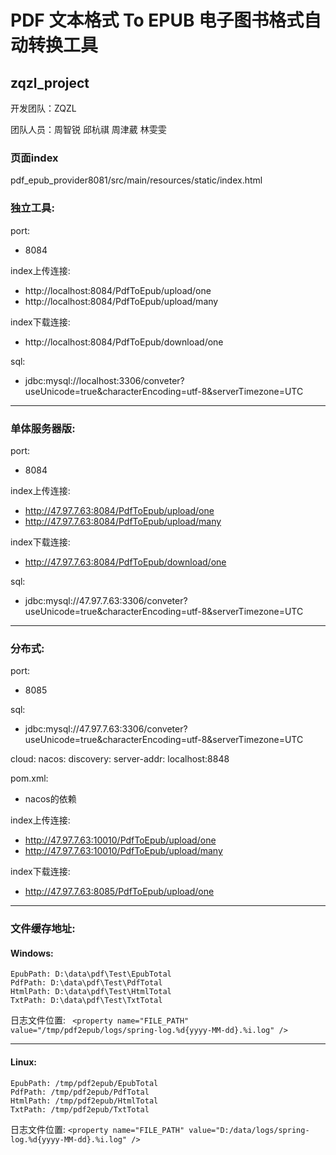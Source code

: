 # PDF 文本格式 To EPUB 电子图书格式自动转换工具
## zqzl_project

开发团队：ZQZL

团队人员：周智锐 邱杭祺 周津葳 林雯雯

### 页面index
pdf_epub_provider8081/src/main/resources/static/index.html

### 独立工具:
port:
- 8084

index上传连接: 
- http://localhost:8084/PdfToEpub/upload/one
- http://localhost:8084/PdfToEpub/upload/many
    
index下载连接:
- http://localhost:8084/PdfToEpub/download/one

sql: 
- jdbc:mysql://localhost:3306/conveter?useUnicode=true&characterEncoding=utf-8&serverTimezone=UTC

---
### 单体服务器版:
port:
- 8084

index上传连接:
- http://47.97.7.63:8084/PdfToEpub/upload/one
- http://47.97.7.63:8084/PdfToEpub/upload/many

index下载连接:
- http://47.97.7.63:8084/PdfToEpub/download/one

sql: 
- jdbc:mysql://47.97.7.63:3306/conveter?useUnicode=true&characterEncoding=utf-8&serverTimezone=UTC

---
### 分布式:
port:
- 8085

sql:
- jdbc:mysql://47.97.7.63:3306/conveter?useUnicode=true&characterEncoding=utf-8&serverTimezone=UTC

cloud:
  nacos:
    discovery:
      server-addr: localhost:8848

pom.xml:
- nacos的依赖

index上传连接:
- http://47.97.7.63:10010/PdfToEpub/upload/one
- http://47.97.7.63:10010/PdfToEpub/upload/many

index下载连接:
- http://47.97.7.63:8085/PdfToEpub/upload/one

---
### 文件缓存地址:
#### Windows:
  
    EpubPath: D:\data\pdf\Test\EpubTotal
    PdfPath: D:\data\pdf\Test\PdfTotal
    HtmlPath: D:\data\pdf\Test\HtmlTotal 
    TxtPath: D:\data\pdf\Test\TxtTotal

日志文件位置: 
``` <property name="FILE_PATH" value="/tmp/pdf2epub/logs/spring-log.%d{yyyy-MM-dd}.%i.log" />```

---
#### Linux:
  
    EpubPath: /tmp/pdf2epub/EpubTotal
    PdfPath: /tmp/pdf2epub/PdfTotal
    HtmlPath: /tmp/pdf2epub/HtmlTotal
    TxtPath: /tmp/pdf2epub/TxtTotal

日志文件位置: 
```<property name="FILE_PATH" value="D:/data/logs/spring-log.%d{yyyy-MM-dd}.%i.log" />```
